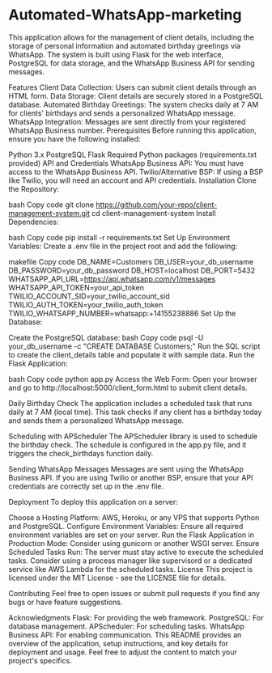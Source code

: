 # Automated-WhatsApp-marketing
This application allows for the management of client details, including the storage of personal information and automated birthday greetings via WhatsApp. The system is built using Flask for the web interface, PostgreSQL for data storage, and the WhatsApp Business API for sending messages.

Features
Client Data Collection: Users can submit client details through an HTML form.
Data Storage: Client details are securely stored in a PostgreSQL database.
Automated Birthday Greetings: The system checks daily at 7 AM for clients' birthdays and sends a personalized WhatsApp message.
WhatsApp Integration: Messages are sent directly from your registered WhatsApp Business number.
Prerequisites
Before running this application, ensure you have the following installed:

Python 3.x
PostgreSQL
Flask
Required Python packages (requirements.txt provided)
API and Credentials
WhatsApp Business API: You must have access to the WhatsApp Business API.
Twilio/Alternative BSP: If using a BSP like Twilio, you will need an account and API credentials.
Installation
Clone the Repository:

bash
Copy code
git clone https://github.com/your-repo/client-management-system.git
cd client-management-system
Install Dependencies:

bash
Copy code
pip install -r requirements.txt
Set Up Environment Variables:
Create a .env file in the project root and add the following:

makefile
Copy code
DB_NAME=Customers
DB_USER=your_db_username
DB_PASSWORD=your_db_password
DB_HOST=localhost
DB_PORT=5432
WHATSAPP_API_URL=https://api.whatsapp.com/v1/messages
WHATSAPP_API_TOKEN=your_api_token
TWILIO_ACCOUNT_SID=your_twilio_account_sid
TWILIO_AUTH_TOKEN=your_twilio_auth_token
TWILIO_WHATSAPP_NUMBER=whatsapp:+14155238886
Set Up the Database:

Create the PostgreSQL database:
bash
Copy code
psql -U your_db_username -c "CREATE DATABASE Customers;"
Run the SQL script to create the client_details table and populate it with sample data.
Run the Flask Application:

bash
Copy code
python app.py
Access the Web Form:
Open your browser and go to http://localhost:5000/client_form.html to submit client details.

Daily Birthday Check
The application includes a scheduled task that runs daily at 7 AM (local time). This task checks if any client has a birthday today and sends them a personalized WhatsApp message.

Scheduling with APScheduler
The APScheduler library is used to schedule the birthday check. The schedule is configured in the app.py file, and it triggers the check_birthdays function daily.

Sending WhatsApp Messages
Messages are sent using the WhatsApp Business API. If you are using Twilio or another BSP, ensure that your API credentials are correctly set up in the .env file.

Deployment
To deploy this application on a server:

Choose a Hosting Platform: AWS, Heroku, or any VPS that supports Python and PostgreSQL.
Configure Environment Variables: Ensure all required environment variables are set on your server.
Run the Flask Application in Production Mode: Consider using gunicorn or another WSGI server.
Ensure Scheduled Tasks Run: The server must stay active to execute the scheduled tasks. Consider using a process manager like supervisord or a dedicated service like AWS Lambda for the scheduled tasks.
License
This project is licensed under the MIT License - see the LICENSE file for details.

Contributing
Feel free to open issues or submit pull requests if you find any bugs or have feature suggestions.

Acknowledgments
Flask: For providing the web framework.
PostgreSQL: For database management.
APScheduler: For scheduling tasks.
WhatsApp Business API: For enabling communication.
This README provides an overview of the application, setup instructions, and key details for deployment and usage. Feel free to adjust the content to match your project's specifics.
